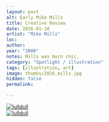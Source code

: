 ```yaml
---
layout: post
alt: Early Mike Mills
title: Creative Review
date: 2016-01-10
artist: "Mike Mills"
loc: 
author: 
year: "2000"
notes: Mills was born chic.
category: "Spotlight / illustration"
tags: [illustration, art]
image: thumbs/2016_mills.jpg
hidden: false
permalink:

---
```




<div class="post_image">
	<a href="{{ site.baseurl }}/images/posts/2016_mills/001.jpg" target="_blank">
	<img src="{{ site.baseurl }}/images/posts/2016_mills/001.jpg" alt="lulldull"></a>
</div>

<div class="post_image">
	<a href="{{ site.baseurl }}/images/posts/2016_mills/002.jpg" target="_blank">
	<img src="{{ site.baseurl }}/images/posts/2016_mills/002.jpg" alt="lulldull"></a>
</div>